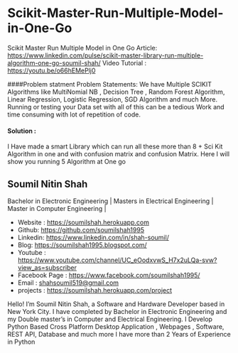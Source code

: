 # Scikit-Master-Run-Multiple-Model-in-One-Go
Scikit Master Run Multiple Model in One Go
Article: https://www.linkedin.com/pulse/scikit-master-library-run-multiple-algorithm-one-go-soumil-shah/
Video Tutorial : https://youtu.be/o66hEMePlj0

####Problem statment
Problem Statements: We have Multiple SCIKIT Algorithms like MultiNomial NB , Decision Tree , Random Forest Algorithm, Linear Regression, Logistic Regression, SGD Algorithm and much More. Running or testing your Data set with all of this can be a tedious Work and time consuming with lot of repetition of code.

#### Solution :
 I Have made a smart Library which can run all these more than 8 + Sci Kit Algorithm in one and with confusion matrix and confusion Matrix.
Here I will show you running 5 Algorithm at One go

## Soumil Nitin Shah 
Bachelor in Electronic Engineering |
Masters in Electrical Engineering | 
Master in Computer Engineering |

* Website : https://soumilshah.herokuapp.com
* Github: https://github.com/soumilshah1995
* Linkedin: https://www.linkedin.com/in/shah-soumil/
* Blog: https://soumilshah1995.blogspot.com/
* Youtube : https://www.youtube.com/channel/UC_eOodxvwS_H7x2uLQa-svw?view_as=subscriber
* Facebook Page : https://www.facebook.com/soumilshah1995/
* Email : shahsoumil519@gmail.com
* projects : https://soumilshah.herokuapp.com/project


Hello! I’m Soumil Nitin Shah, a Software and Hardware Developer based in New York City. I have completed by Bachelor in Electronic Engineering and my Double master’s in Computer and Electrical Engineering. I Develop Python Based Cross Platform Desktop Application , Webpages , Software, REST API, Database and much more I have more than 2 Years of Experience in Python
